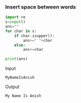 ### Insert space between words
```python
import re
s=input()
ans=""
for char in s:
    if char.isupper():
        ans+=" "+char
    else:
        ans+=char
        
print(ans)
```
Input
```
MyNameIsAnish
```
Output
```
My Name Is Anish
